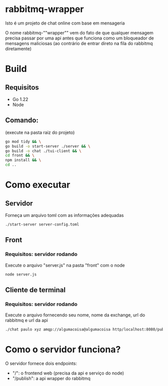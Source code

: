 # rabbitmq-wrapper
Isto é um projeto de chat online com base em mensageria

O nome rabbitmq-""wrapper"" vem do fato de que qualquer mensagem precisa
passar por uma api antes que funciona como um bloqueador de mensagens maliciosas
(ao contrário de entrar direto na fila do rabbitmq diretamente)

# Build
## Requisitos
- Go 1.22
- Node
## Comando:
(execute na pasta raiz do projeto)
```sh
go mod tidy && \
go build -o start-server ./server && \
go build -o chat ./tui-client && \
cd front && \
npm install && \
cd ..
```

# Como executar
## Servidor
Forneça um arquivo toml com as informações adequadas
```sh
./start-server server-config.toml
```

## Front
### Requisitos: servidor rodando
Execute o arquivo "server.js" na pasta "front" com o node
```sh
node server.js
```

## Cliente de terminal
### Requisitos: servidor rodando
Execute o arquivo fornecendo seu nome, nome da exchange, url do rabbitmq e url da api
```sh
./chat paulo xyz amqp://algumacoisa@algumacoisa http/localhost:8080/publish
```

# Como o servidor funciona?
O servidor fornece dois endpoints:
- "/": o frontend web (precisa da api e serviço do node)
- "/publish": a api wrapper do rabbitmq
